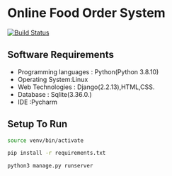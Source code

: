 # Online Food Order System

[![Build Status](https://travis-ci.org/joemccann/dillinger.svg?branch=master)](https://travis-ci.org/joemccann/dillinger)

## Software Requirements
 - Programming languages : Python(Python 3.8.10)
 - Operating System:Linux
 - Web Technologies : Django(2.2.13),HTML,CSS.
 - Database : Sqlite(3.36.0.)
 - IDE :Pycharm


## Setup To Run

```sh
source venv/bin/activate
```

```sh
pip install -r requirements.txt
```
```sh
python3 manage.py runserver
```


